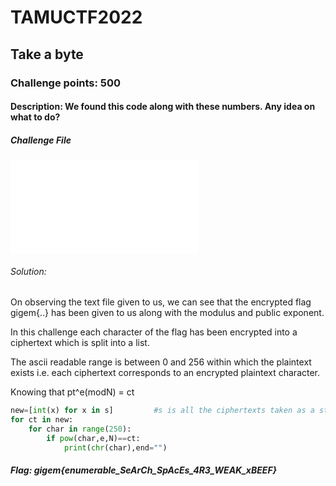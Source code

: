 # TAMUCTF2022
## Take a byte
### Challenge points: 500 
#### Description: We found this code along with these numbers. Any idea on what to do?
##### Challenge File
![Challenge file](./data.txt)
###### Solution:
On observing the text file given to us, we can see that the encrypted flag gigem{..} has been given to us along with the modulus and public exponent. 

In this challenge each character of the flag has been encrypted into a ciphertext which is split into a list.

The ascii readable range is between 0 and 256 within which the plaintext exists i.e. each ciphertext corresponds to an encrypted plaintext character.

Knowing that pt^e(modN) = ct
```py
new=[int(x) for x in s]         #s is all the ciphertexts taken as a string.
for ct in new:
	for char in range(250):
		if pow(char,e,N)==ct:
			print(chr(char),end="")
```

##### Flag: gigem{enumerable_SeArCh_SpAcEs_4R3_WEAK_xBEEF}
